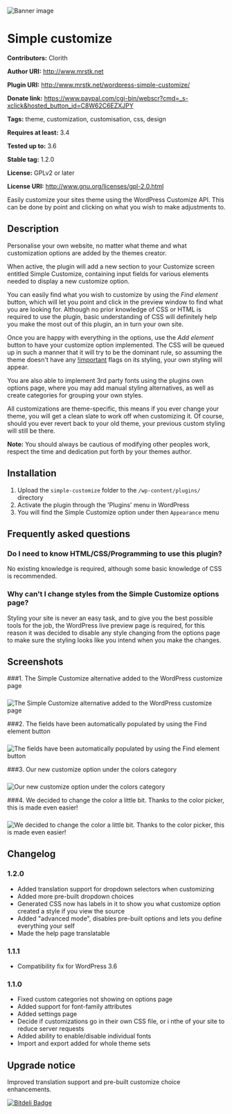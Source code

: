 ![Banner image](http://i.imgur.com/cSSSz1G.png)
# Simple customize #

**Contributors:** Clorith
  
**Author URI:** http://www.mrstk.net
  
**Plugin URI:** http://www.mrstk.net/wordpress-simple-customize/
  
**Donate link:** https://www.paypal.com/cgi-bin/webscr?cmd=_s-xclick&hosted_button_id=C8W62C6EZXJPY
  
**Tags:** theme, customization, customisation, css, design
  
**Requires at least:** 3.4
  
**Tested up to:** 3.6
  
**Stable tag:** 1.2.0
  
**License:** GPLv2 or later
  
**License URI:** http://www.gnu.org/licenses/gpl-2.0.html
  

Easily customize your sites theme using the WordPress Customize API. This can be done by point and clicking on what you wish to make adjustments to.

## Description ##

Personalise your own website, no matter what theme and what customization options are added by the themes creator.

When active, the plugin will add a new section to your Customize screen entitled Simple Customize, containing input fields for various elements needed to display a new customize option.

You can easily find what you wish to customize by using the *Find element* button, which will let you point and click in the preview window to find what you are looking for.
Although no prior knowledge of CSS or HTML is required to use the plugin, basic understanding of CSS will definitely help you make the most out of this plugin, an in turn your own site.

Once you are happy with everything in the options, use the *Add element* button to have your customize option implemented.
The CSS will be queued up in such a manner that it will try to be the dominant rule, so assuming the theme doesn't have any [!important](http://stackoverflow.com/questions/3706819/what-are-the-implications-of-using-important-in-css) flags on its styling, your own styling will appear.

You are also able to implement 3rd party fonts using the plugins own options page, where you may add manual styling alternatives, as well as create categories for grouping your own styles.

All customizations are theme-specific, this means if you ever change your theme, you will get a clean slate to work off when customizing it.
Of course, should you ever revert back to your old theme, your previous custom styling will still be there.

**Note:** You should always be cautious of modifying other peoples work, respect the time and dedication put forth by your themes author.

## Installation ##

1. Upload the `simple-customize` folder to the `/wp-content/plugins/` directory
2. Activate the plugin through the 'Plugins' menu in WordPress
3. You will find the Simple Customize option under then `Appearance` menu

## Frequently asked questions ##

### Do I need to know HTML/CSS/Programming to use this plugin? ###

No existing knowledge is required, although some basic knowledge of CSS is recommended.

### Why can't I change styles from the Simple Customize options page? ###

Styling your site is never an easy task, and to give you the best possible tools for the job, the WordPress live preview page is required, for this reason it was decided to disable any style changing from the options page to make sure the styling looks like you intend when you make the changes.

## Screenshots ##

###1. The Simple Customize alternative added to the WordPress customize page
###
![The Simple Customize alternative added to the WordPress customize page
](http://i.imgur.com/I7j9ZeN.png)

###2. The fields have been automatically populated by using the Find element button
###
![The fields have been automatically populated by using the Find element button
](http://i.imgur.com/DlBvGAG.png)

###3. Our new customize option under the colors category
###
![Our new customize option under the colors category
](http://i.imgur.com/YJL9US3.png)

###4. We decided to change the color a little bit. Thanks to the color picker, this is made even easier!
###
![We decided to change the color a little bit. Thanks to the color picker, this is made even easier!
](http://i.imgur.com/ezM8KP8.png)



## Changelog ##

### 1.2.0 ###
* Added translation support for dropdown selectors when customizing
* Added more pre-built dropdown choices
* Generated CSS now has labels in it to show you what customize option created a style if you view the source
* Added "advanced mode", disables pre-built options and lets you define everything your self
* Made the help page translatable

### 1.1.1 ###
* Compatibility fix for WordPress 3.6

### 1.1.0 ###
* Fixed custom categories not showing on options page
* Added support for font-family attributes
* Added settings page
* Decide if customizations go in their own CSS file, or i nthe <head> of your site to reduce server requests
* Added ability to enable/disable individual fonts
* Import and export added for whole theme sets

## Upgrade notice ##

Improved translation support and pre-built customize choice enhancements.


[![Bitdeli Badge](https://d2weczhvl823v0.cloudfront.net/Clorith/wordpress-simple-customizer/trend.png)](https://bitdeli.com/free "Bitdeli Badge")

